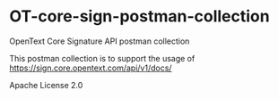 # OT-core-sign-postman-collection
OpenText Core Signature API postman collection

This postman collection is to support the usage of https://sign.core.opentext.com/api/v1/docs/


Apache License 2.0
